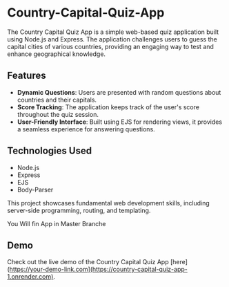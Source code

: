 # Country-Capital-Quiz-App
The Country Capital Quiz App is a simple web-based quiz application built using Node.js and Express. The application challenges users to guess the capital cities of various countries, providing an engaging way to test and enhance geographical knowledge.

## Features
- **Dynamic Questions**: Users are presented with random questions about countries and their capitals.
- **Score Tracking**: The application keeps track of the user's score throughout the quiz session.
- **User-Friendly Interface**: Built using EJS for rendering views, it provides a seamless experience for answering questions.

## Technologies Used
- Node.js
- Express
- EJS
- Body-Parser

This project showcases fundamental web development skills, including server-side programming, routing, and templating.

You Will fin App in Master Branche 

## Demo

Check out the live demo of the Country Capital Quiz App [here](https://your-demo-link.com](https://country-capital-quiz-app-1.onrender.com).


